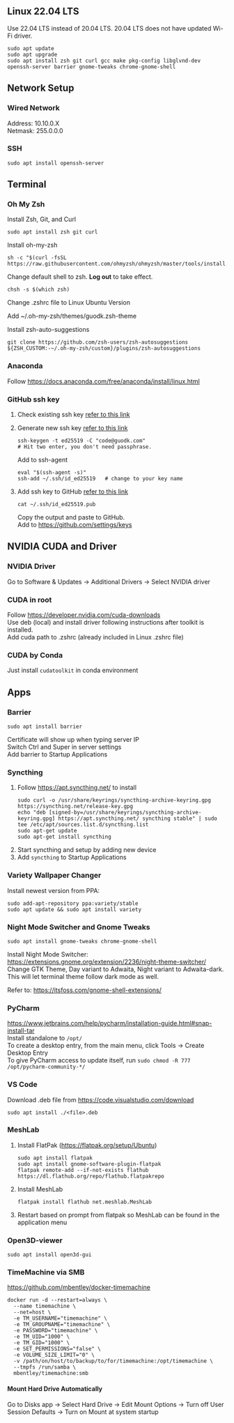 ## Linux 22.04 LTS
Use 22.04 LTS instead of 20.04 LTS. 20.04 LTS does not have updated Wi-Fi driver.
```
sudo apt update
sudo apt upgrade
sudo apt install zsh git curl gcc make pkg-config libglvnd-dev openssh-server barrier gnome-tweaks chrome-gnome-shell
```

## Network Setup
### Wired Network
Address: 10.10.0.X \
Netmask: 255.0.0.0

### SSH
```
sudo apt install openssh-server
```


## Terminal
### Oh My Zsh
Install Zsh, Git, and Curl
```
sudo apt install zsh git curl
```
Install oh-my-zsh
```
sh -c "$(curl -fsSL https://raw.githubusercontent.com/ohmyzsh/ohmyzsh/master/tools/install.sh)"
```
Change default shell to zsh. **Log out** to take effect.
```
chsh -s $(which zsh)
```

Change .zshrc file to Linux Ubuntu Version

Add ~/.oh-my-zsh/themes/guodk.zsh-theme

Install zsh-auto-suggestions
```
git clone https://github.com/zsh-users/zsh-autosuggestions ${ZSH_CUSTOM:-~/.oh-my-zsh/custom}/plugins/zsh-autosuggestions
```

### Anaconda
Follow https://docs.anaconda.com/free/anaconda/install/linux.html

### GitHub ssh key
1. Check existing ssh key [refer to this link](https://docs.github.com/en/authentication/connecting-to-github-with-ssh/checking-for-existing-ssh-keys)

2. Generate new ssh key [refer to this link](
    https://docs.github.com/en/authentication/connecting-to-github-with-ssh/generating-a-new-ssh-key-and-adding-it-to-the-ssh-agent)
    ```
    ssh-keygen -t ed25519 -C "code@guodk.com"
    # Hit two enter, you don't need passphrase.
    ```
    Add to ssh-agent
    ```
    eval "$(ssh-agent -s)"
    ssh-add ~/.ssh/id_ed25519   # change to your key name
    ```
3. Add ssh key to GitHub [refer to this link](
    https://docs.github.com/en/authentication/connecting-to-github-with-ssh/adding-a-new-ssh-key-to-your-github-account#adding-a-new-ssh-key-to-your-account)
    ```
    cat ~/.ssh/id_ed25519.pub
    ```
    Copy the output and paste to GitHub. \
    Add to https://github.com/settings/keys


## NVIDIA CUDA and Driver
### NVIDIA Driver
Go to Software & Updates -> Additional Drivers -> Select NVIDIA driver

### CUDA in root
Follow https://developer.nvidia.com/cuda-downloads \
Use deb (local) and install driver following instructions after toolkit is installed. \
Add cuda path to .zshrc (already included in Linux .zshrc file)

### CUDA by Conda
Just install `cudatoolkit` in conda environment


## Apps
### Barrier
```
sudo apt install barrier
```
Certificate will show up when typing server IP \
Switch Ctrl and Super in server settings \
Add barrier to Startup Applications

### Syncthing
1. Follow https://apt.syncthing.net/ to install
    ```
    sudo curl -o /usr/share/keyrings/syncthing-archive-keyring.gpg https://syncthing.net/release-key.gpg
    echo "deb [signed-by=/usr/share/keyrings/syncthing-archive-keyring.gpg] https://apt.syncthing.net/ syncthing stable" | sudo tee /etc/apt/sources.list.d/syncthing.list
    sudo apt-get update
    sudo apt-get install syncthing
    ```
2. Start syncthing and setup by adding new device
3. Add `syncthing` to Startup Applications

### Variety Wallpaper Changer
Install newest version from PPA:
```
sudo add-apt-repository ppa:variety/stable
sudo apt update && sudo apt install variety
```
### Night Mode Switcher and Gnome Tweaks
```
sudo apt install gnome-tweaks chrome-gnome-shell
```
Install Night Mode Switcher: https://extensions.gnome.org/extension/2236/night-theme-switcher/ \
Change GTK Theme, Day variant to Adwaita, Night variant to Adwaita-dark. This will let terminal theme follow dark mode as well.

Refer to: https://itsfoss.com/gnome-shell-extensions/

### PyCharm
https://www.jetbrains.com/help/pycharm/installation-guide.html#snap-install-tar \
Install standalone to  `/opt/` \
To create a desktop entry, from the main menu, click Tools -> Create Desktop Entry\
To give PyCharm access to update itself, run `sudo chmod -R 777 /opt/pycharm-community-*/`

### VS Code
Download .deb file from https://code.visualstudio.com/download 
```
sudo apt install ./<file>.deb
```

### MeshLab
1. Install FlatPak (https://flatpak.org/setup/Ubuntu)
    ```
    sudo apt install flatpak
    sudo apt install gnome-software-plugin-flatpak
    flatpak remote-add --if-not-exists flathub https://dl.flathub.org/repo/flathub.flatpakrepo
    ```
2. Install MeshLab
    ```
    flatpak install flathub net.meshlab.MeshLab
    ```
3. Restart based on prompt from flatpak so MeshLab can be found in the application menu

### Open3D-viewer
```
sudo apt install open3d-gui
```

### TimeMachine via SMB
https://github.com/mbentley/docker-timemachine 

```
docker run -d --restart=always \
  --name timemachine \
  --net=host \
  -e TM_USERNAME="timemachine" \
  -e TM_GROUPNAME="timemachine" \
  -e PASSWORD="timemachine" \
  -e TM_UID="1000" \
  -e TM_GID="1000" \
  -e SET_PERMISSIONS="false" \
  -e VOLUME_SIZE_LIMIT="0" \
  -v /path/on/host/to/backup/to/for/timemachine:/opt/timemachine \
  --tmpfs /run/samba \
  mbentley/timemachine:smb
```

#### Mount Hard Drive Automatically
Go to Disks app -> Select Hard Drive -> Edit Mount Options -> Turn off User Session Defaults -> Turn on Mount at system startup